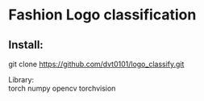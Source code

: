 # Fashion Logo classification
## Install:
git clone https://github.com/dvt0101/logo_classify.git

Library:  
  torch
  numpy
  opencv
  torchvision


